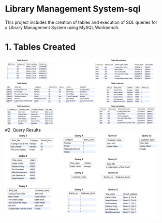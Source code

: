 # Library Management System-sql
This project includes the creation of tables and execution of SQL queries for a Library Management System using MySQL Workbench.
# 1. Tables Created
![image alt](https://github.com/Anandakrishnan255/Library-Management-sql/blob/69a68c7edf3949299095a3957b52fe086267392a/Tables_Image.png)
#2. Query Results
![image alt](https://github.com/Anandakrishnan255/Library-Management-sql/blob/fcb250b3ff4b12132cb57d4d1b3be4a116432371/Queries_Result.png)

